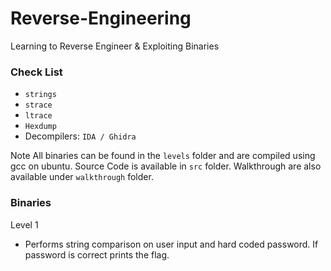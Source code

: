 # Reverse-Engineering
Learning to Reverse Engineer & Exploiting Binaries 

### Check List
- `strings`
- `strace`
- `ltrace`
- `Hexdump`
- Decompilers: `IDA / Ghidra`


Note
All binaries can be found in the `levels` folder and are compiled using gcc on ubuntu. Source Code is available in `src` folder. Walkthrough are also available under `walkthrough` folder.


### Binaries
Level 1
- Performs string comparison on user input and hard coded password. If password is correct prints the flag.
 
